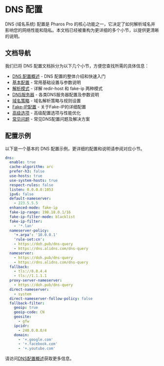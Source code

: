# DNS 配置

DNS (域名系统) 配置是 Pharos Pro 的核心功能之一，它决定了如何解析域名并影响您的网络性能和隐私。本文档已经被重构为更详细的多个小节，以提供更清晰的说明。

## 文档导航

我们已将 DNS 配置文档拆分为以下几个小节，方便您查找所需的具体信息：

- [DNS 配置概述](./index.md) - DNS 配置的整体介绍和快速入门
- [基本配置](./basic.md) - 常用基础设置与参数说明
- [解析模式](./modes.md) - 详解 redir-host 和 fake-ip 两种模式
- [DNS服务器](./servers.md) - 各类DNS服务器配置及参数说明
- [域名策略](./policies.md) - 域名解析策略与规则设置
- [Fake-IP配置](./fake-ip.md) - 关于Fake-IP的详细配置
- [高级选项](./advanced.md) - 高级配置选项与性能优化
- [常见问题](./faq.md) - 常见DNS配置问题及解决方案

## 配置示例

以下是一个基本的 DNS 配置示例，更详细的配置和说明请参阅对应小节。

```yaml
dns:
  enable: true
  cache-algorithm: arc
  prefer-h3: false
  use-hosts: true
  use-system-hosts: true
  respect-rules: false
  listen: 0.0.0.0:1053
  ipv6: false
  default-nameserver:
    - 223.5.5.5
  enhanced-mode: fake-ip
  fake-ip-range: 198.18.0.1/16
  fake-ip-filter-mode: blacklist
  fake-ip-filter:
    - '*.lan'
  nameserver-policy:
    '+.arpa': '10.0.0.1'
    'rule-set:cn':
    - https://doh.pub/dns-query
    - https://dns.alidns.com/dns-query
  nameserver:
    - https://doh.pub/dns-query
    - https://dns.alidns.com/dns-query
  fallback:
    - tls://8.8.4.4
    - tls://1.1.1.1
  proxy-server-nameserver:
    - https://doh.pub/dns-query
  direct-nameserver:
    - system
  direct-nameserver-follow-policy: false
  fallback-filter:
    geoip: true
    geoip-code: CN
    geosite:
      - gfw
    ipcidr:
      - 240.0.0.0/4
    domain:
      - '+.google.com'
      - '+.facebook.com'
      - '+.youtube.com'
```

请访问[DNS配置概述](./index.md)获取更多信息。
